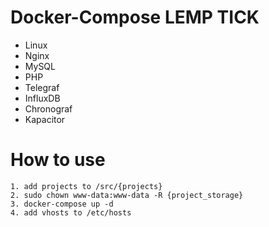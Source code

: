 # Docker-Compose LEMP TICK
* Linux
* Nginx
* MySQL
* PHP
* Telegraf
* InfluxDB
* Chronograf
* Kapacitor

# How to use
```
1. add projects to /src/{projects}
2. sudo chown www-data:www-data -R {project_storage}
3. docker-compose up -d
4. add vhosts to /etc/hosts
```
